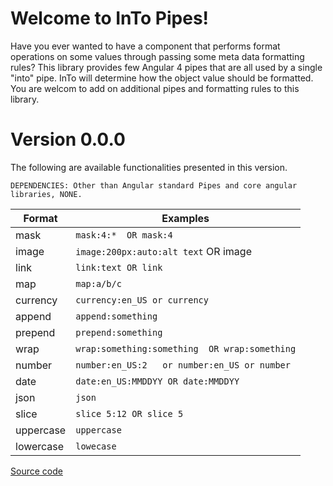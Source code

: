 # Welcome to InTo Pipes!

Have you ever wanted to have a component that performs format operations on some values through passing some meta data formatting rules?
This library provides few Angular 4 pipes that are all used by a single "into" pipe. InTo will determine how the object value should be formatted.
You are welcom to add on additional pipes and formatting rules to this library.


# Version 0.0.0

The following are available functionalities presented in this version. 
```
DEPENDENCIES: Other than Angular standard Pipes and core angular libraries, NONE.
```

| Format             |Examples                                                 |
|--------------------|---------------------------------------------------------|
|mask                |`mask:4:*  OR mask:4`                                    |
|image               |`image:200px:auto:alt text` OR image                     |
|link                |`link:text OR link`                                      |
|map                 | `map:a/b/c`                                                   |
|currency            | `currency:en_US or currency`                            |
|append              | `append:something`                                      |
|prepend             | `prepend:something`                                     |
|wrap                | `wrap:something:something  OR wrap:something`           |
|number              | `number:en_US:2   or number:en_US or number`            |
|date                | `date:en_US:MMDDYY OR date:MMDDYY`                      |
|json                | `json`                                                  |
|slice               | `slice 5:12 OR slice 5`                                 |
|uppercase           | `uppercase`                                             |
|lowercase           | `lowecase`                                              |

[Source code](https://github.com/msalehisedeh/into-pipes)

